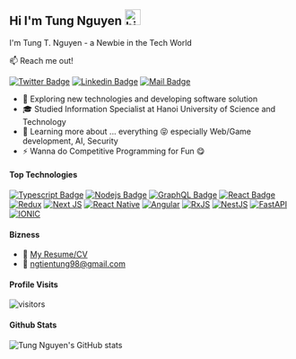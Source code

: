 ## Hi I'm Tung Nguyen <img src="https://user-images.githubusercontent.com/1303154/88677602-1635ba80-d120-11ea-84d8-d263ba5fc3c0.gif" width="28px" alt="hi">

I'm Tung T. Nguyen - a Newbie in the Tech World

:mailbox: Reach me out!

[![Twitter Badge](https://img.shields.io/badge/-@Tung_Nguyen_98-1ca0f1?style=flat&labelColor=1ca0f1&logo=twitter&logoColor=white&link=https://twitter.com/Tung_Nguyen_98)](https://twitter.com/Tung_Nguyen_98) [![Linkedin Badge](https://img.shields.io/badge/-Tung_Nguyen_-0e76a8?style=flat&labelColor=0e76a8&logo=linkedin&logoColor=white)](https://www.linkedin.com/in/tung-nguyen-61b485217/) [![Mail Badge](https://img.shields.io/badge/-ngtientung98-c0392b?style=flat&labelColor=c0392b&logo=gmail&logoColor=white)](mailto:ngtientung98@gmail.com)

<!-- TODO: Add last video link -->

- 🚀 Exploring new technologies and developing software solution
- 🎓 Studied Information Specialist at Hanoi University of Science and Technology
- 🌱 Learning more about ... everything 😝 especially Web/Game development, AI, Security
- ⚡ Wanna do Competitive Programming for Fun  😋

#### Top Technologies

<!-- TODO: Make technologies links takes you to repositories -->

[![Typescript Badge](https://img.shields.io/badge/-Typescript-007acc?style=for-the-badge&labelColor=black&logo=typescript&logoColor=007acc)](#) [![Nodejs Badge](https://img.shields.io/badge/-Nodejs-3C873A?style=for-the-badge&labelColor=black&logo=node.js&logoColor=3C873A)](#) [![GraphQL Badge](https://img.shields.io/badge/-GraphQl-e535ab?style=for-the-badge&labelColor=black&logo=node.js&logoColor=e535ab)](#)
[![React Badge](https://img.shields.io/badge/-React-61DBFB?style=for-the-badge&labelColor=black&logo=react&logoColor=61DBFB)](#)
[![Redux](https://img.shields.io/badge/redux-%23593d88.svg?style=for-the-badge&logo=redux&logoColor=white)](#)
[![Next JS](https://img.shields.io/badge/Next-black?style=for-the-badge&logo=next.js&logoColor=white)](#)
[![React Native](https://img.shields.io/badge/react_native-%2320232a.svg?style=for-the-badge&logo=react&logoColor=%2361DAFB)](#)
[![Angular](https://img.shields.io/badge/angular-%23DD0031.svg?style=for-the-badge&logo=angular&logoColor=white)](#)
[![RxJS](https://img.shields.io/badge/rxjs-%23B7178C.svg?style=for-the-badge&logo=reactivex&logoColor=white)](#)
[![NestJS](https://img.shields.io/badge/nestjs-%23E0234E.svg?style=for-the-badge&logo=nestjs&logoColor=white)](#)
[![FastAPI](https://img.shields.io/badge/FastAPI-005571?style=for-the-badge&logo=fastapi)](#)
[![IONIC](https://img.shields.io/badge/Ionic-3880FF?style=for-the-badge&logo=ionic&logoColor=white)](#)



#### Bizness
- :paperclip: [My Resume/CV](https://github.com)
- :email: ngtientung98@gmail.com


#### Profile Visits 

![visitors](https://visitor-badge.glitch.me/badge?page_id=lonelythekid.lonelythekid)



#### Github Stats

![Tung Nguyen's GitHub stats](https://github-readme-stats.vercel.app/api?username=lonelythekid&show_icons=true&theme=dracula)


